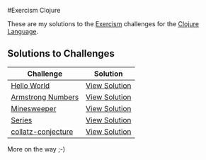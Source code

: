 #Exercism Clojure

These are my solutions to the [Exercism](http://exercism.io) challenges for the [Clojure Language](http://clojure.org/).

## Solutions to Challenges

Challenge                    | Solution           
-----------------------------| -------------------- 
[Hello World][1]             | [View Solution][2] 
[Armstrong Numbers][3]       | [View Solution][4] 
[Minesweeper][5]             | [View Solution][6] 
[Series][7]                  | [View Solution][8] 
[collatz-conjecture][9]      | [View Solution][10] 

More on the way ;-)

[1]:hello-world/README.md
[2]:https://exercism.io/my/solutions/1a702b354e654b5aaab750575470d4e1
[3]:armstrong-numbers/README.md
[4]:https://exercism.io/my/solutions/2756de78056f48bba044cc0310e2b835
[5]:minesweeper/README.md
[6]:https://exercism.io/my/solutions/1af124727fab4610bb08ffdb3840a65f
[7]:series/README.md
[8]:https://exercism.io/my/solutions/e52611d9822f46eab9cb07f3d83aecce
[9]:collatz-conjecture/README.md
[10]:https://exercism.io/my/solutions/c3cf21fc37d844d1926de402d675d42d

